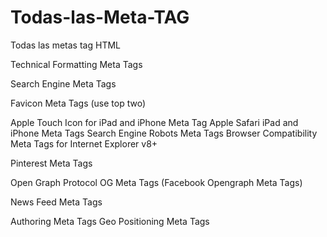 # Todas-las-Meta-TAG
Todas las metas tag HTML

Technical Formatting Meta Tags

<meta http-equiv="content-type" content="text/html;charset=utf-8">
<meta http-equiv="content-language" content="en">
<meta http-equiv="content-language" content="en-gb">
Search Engine Meta Tags

<meta name="keywords" content="meta tags, icra, favicons, apple touch icon, x-ua-compatible"> <!--no longer used by Google-->
<meta name="description" content="Meta Tags can inform search engines about the most relevant keywords used on the page, provide a short summary of the page contents and describe the formatting of the page such as the language it has been written in.">
Favicon Meta Tags (use top two)

<link rel="icon" href="http://www.example.com/favicon.ico" type="image/x-icon">
<link rel="shortcut icon" href="http://www.example.com/favicon.ico" type="image/x-icon">
<link rel="shortcut icon" href="http://www.example.com/favicon.ico" type="image/vnd.microsoft.icon"><!--The 2010 IANA standard but not supported in IE-->
Apple Touch Icon for iPad and iPhone Meta Tag

<link rel="apple-touch-icon" href="http://www.example.com/apple-touch-icon.png">
<link rel="apple-touch-icon-precomposed" href="http://www.example.com/apple-touch-icon.png"><!--prevents rendering-->
Apple Safari iPad and iPhone Meta Tags

<meta name="viewport" content="width = device-width">
<meta name="viewport" content="initial-scale = 1.0">
<meta name="viewport" content="width = 320, initial-scale = 2.3, user-scalable = no"><!--width is pixels, range 200 to 10000-->
<meta name="format-detection" content="telephone=no"> <!--disables automatic detection of possible phone numbers-->
<meta name="apple-mobile-web-app-capable" content="yes"><!--specifies full-screen mode-->
<meta name="apple-mobile-web-app-status-bar-style" content="black"><!--specify full-screen mode first-->
Search Engine Robots Meta Tags

<meta name="revisit-after" content="10 days">
<meta name="googlebot" content="noodp">
<meta name="msnbot" content="noodp">
<meta name="slurp" content="noodp, noydir"> <!--yahoo-->
<meta name="teoma" content="noodp"> <!--ask-->
<meta name="robots" content="noodp, noydir">
<meta name="robots" content="index, follow">
<meta name="robots" content="noindex, follow">
<meta name="robots" content="noindex, nofollow">
<meta name="robots" content="noarchive"> <!--don't cache-->
<meta name="robots" content="nosnippet"> <!--google doesn't show snippet-->
<meta name="robots" content="index, follow, noodp, noydir, noarchive">
Browser Compatibility Meta Tags for Internet Explorer v8+

<meta http-equiv="x-ua-compatible" content="ie=7"> <!--render Internet Explorer v7 standards mode regardless of doctype-->
<meta http-equiv="x-ua-compatible" content="ie=emulateie7"> <!--render according to doctype, standards is v7 and quirks is v5-->
<meta http-equiv="x-ua-compatible" content="ie=8"> <!--render Internet Explorer v8 standards mode regardless of doctype-->
<meta http-equiv="x-ua-compatible" content="ie=emulateie8"> <!--render according to doctype, standards is v8 and quirks is v5-->
<meta http-equiv="x-ua-compatible" content="ie=edge"> <!--render using latest version of Internet Explorer-->
<meta http-equiv="x-ua-compatible" content="ie=5"> <!--render using Internet Explorer v7 quirks mode, which is like v5-->
<meta http-equiv="x-ua-compatible" content="ie=5; ie=8"> <!--render using v8 if available, otherwise use v5 instead of v6 or v7-->
<meta http-equiv="x-ua-compatible" content="chrome=1"> <!--render using Chrome if available-->
<meta http-equiv="x-ua-compatible" content="ie=emulateie7; chrome=1"> <!--render Chrome if available or Internet Explorer v7-->
Pinterest Meta Tags

<meta name="pinterest" content="nopin"> <!--prevents sharing of content by Pinterest users-->
<meta property="og:title" content="Meta Tags"> <!--required for product pin-->
<meta property="og:price:amount" content="15.00"> <!--required for product pin--> <!--include decimal places-->
<meta property="og:price:currency" content="GBP"> <!--required for product pin-->
Open Graph Protocol OG Meta Tags (Facebook Opengraph Meta Tags)

<!DOCTYPE html PUBLIC "-//W3C//DTD XHTML+RDFa 1.0//EN" "http://www.w3.org/MarkUp/DTD/xhtml-rdfa-1.dtd">
<meta property="og:image" content="http://www.example.com/image.jpg"> <!--used for Facebook Share thumbnail-->
<meta property="og:image" content="http://www.example.com/image2.jpg"> <!--multiple og:image permitted-->
<meta property="og:title" content="Meta Tags">
<meta property="og:description" content="Meta Tags can inform search engines about the content of a web page">
<meta property="og:site_name" content="Quotes">
<meta property="og:url" content="http://www.example.com/web/page.htm">
<meta property="og:type" content="product"> <!--product, blog, website, book, movie, game, actor, see http://ogp.me/#types-->
<meta property="og:price:amount" content="15.00"> <!--include decimal places-->
<meta property="og:price:currency" content="GBP">
<meta property="og:availability" content="instock"> <!--instock/in stock/preorder/backorder/out of stock/discontinued-->
<meta property="og:brand" content="Acme"> <!--more tags at http://graph.facebook.com/schema/og/product-->
<meta property="og:latitude" content="50.97590">
<meta property="og:longitude" content="0.01722">
<meta property="og:street-address" content="3 Cricketfield">
<meta property="og:locality" content="Newick">
<meta property="og:region" content="East Sussex">
<meta property="og:postal-code" content="BN8 4LL">
<meta property="og:country-name" content="UK">
<meta property="og:email" content="email@example.com">
<meta property="og:phone_number" content="555 123 4567">
<meta property="og:fax_number" content="+44 555 123 4567">
<meta property="og:video" content="http://www.example.com/video.flv">
<meta property="og:video:height" content="640">
<meta property="og:video:width" content="385">
<meta property="og:video:type" content="application/x-shockwave-flash">
<meta property="og:audio" content="http://www.example.com/audio.mp3">
<meta property="og:audio:title" content="Song Title">
<meta property="og:audio:artist" content="Name of Band">
<meta property="og:audio:album" content="Album Title">
<meta property="og:audio:type" content="application/mp3">
<meta property="og:upc" content="885909367481"> <!--UPC EAN barcodes-->
<meta property="og:isbn" content="1873520786"> <!--book ISBN number-->
News Feed Meta Tags

<link rel="alternate" type="application/rss+xml" title="Example (Feedburner)" href="http://feeds.feedburner.com/example">
<link rel="alternate" type="application/atom+xml" title="Example (Atom 0.3)" href="http://www.example.com/atom.xml">
<link rel="alternate" type="application/rss+xml" title="Example (RSS 2.0)" href="http://www.example.com/rss.xml">
Authoring Meta Tags

<meta name="author" content="Quotes">
<meta name="publisher" content="www.quotes.uk.com">
<meta name="copyright" content="www.quotes.uk.com">
<meta name="host" content="www.quotes.uk.com">
<meta name="generator" content="Adobe Dreamweaver">
Geo Positioning Meta Tags

<meta name="geo.position" content="50.97590;0.01722">
<meta name="geo.region" content="GB">
<meta name="geo.placename" content="Newick, East Sussex, United Kingdom">
<meta name="ICBM" content="50.9759, 0.0172">
<meta name="DC.title" content="Quotes - Web Design and Web Hosting">
